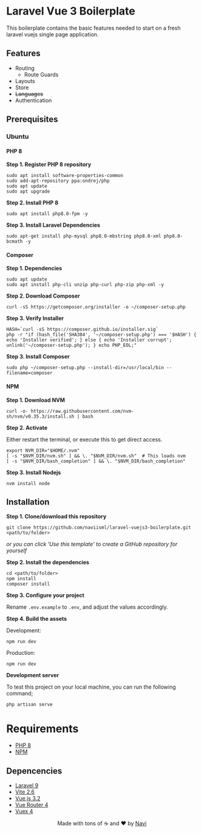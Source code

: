 # Laravel Vue 3 Boilerplate

This boilerplate contains the basic features needed to start on a fresh laravel vuejs single page application.

## Features

- Routing
	- Route Guards
- Layouts
- Store
- ~~Languages~~
- Authentication

## Prerequisites

### Ubuntu

#### PHP 8

**Step 1. Register PHP 8 repository**

```
sudo apt install software-properties-common
sudo add-apt-repository ppa:ondrej/php
sudo apt update
sudo apt upgrade
```

**Step 2. Install PHP 8**

```
sudo apt install php8.0-fpm -y
```

**Step 3. Install Laravel Dependencies**

```
sudo apt-get install php-mysql php8.0-mbstring php8.0-xml php8.0-bcmath -y
```


#### Composer

**Step 1. Dependencies**

```
sudo apt update
sudo apt install php-cli unzip php-curl php-zip php-xml -y
```

**Step 2. Download Composer**

```
curl -sS https://getcomposer.org/installer -o ~/composer-setup.php  
```

**Step 3. Verify Installer**

```
HASH=`curl -sS https://composer.github.io/installer.sig`
php -r "if (hash_file('SHA384', '~/composer-setup.php') === '$HASH') { echo 'Installer verified'; } else { echo 'Installer corrupt'; unlink('~/composer-setup.php'); } echo PHP_EOL;"
```

**Step 3. Install Composer**

```
sudo php ~/composer-setup.php --install-dir=/usr/local/bin --filename=composer  
```

#### NPM

**Step 1. Download NVM**

```
curl -o- https://raw.githubusercontent.com/nvm-sh/nvm/v0.35.3/install.sh | bash
```

**Step 2. Activate**

Either restart the terminal, or execute this to get direct access.
```
export NVM_DIR="$HOME/.nvm"
[ -s "$NVM_DIR/nvm.sh" ] && \. "$NVM_DIR/nvm.sh"  # This loads nvm
[ -s "$NVM_DIR/bash_completion" ] && \. "$NVM_DIR/bash_completion"
```

**Step 3. Install Nodejs**

```
nvm install node
```

## Installation

**Step 1. Clone/download this repository**

```
git clone https://github.com/naviisml/laravel-vuejs3-boilerplate.git <path/to/folder>
```
*or you can click 'Use this template' to create a GitHub repository for yourself*

**Step 2. Install the dependencies**

```
cd <path/to/folder>
npm install
composer install
```

**Step 3. Configure your project**

Rename `.env.example` to `.env`, and adjust the values accordingly.

**Step 4. Build the assets**

Development:
```
npm run dev
```

Production:
```
npm run dev
```

**Development server**

To test this project on your local machine, you can run the following command;
```
php artisan serve
```

# Requirements

- [PHP 8](https://www.php.net/downloads.php#v8.1.2)
- [NPM](https://www.npmjs.com/)

## Depencencies

- [Laravel 9](https://laravel.com/)
- [Vite 2.6](https://github.com/vitejs/vite)
- [Vue.js 3.2](https://vuejs.org)
- [Vue Router 4](https://router.vuejs.org)
- [Vuex 4](https://vuex.vuejs.org)

<div align=center>Made with tons of ☕ and ❤️ by <a href="https://github.com/naviisml">Navi</a></div>
